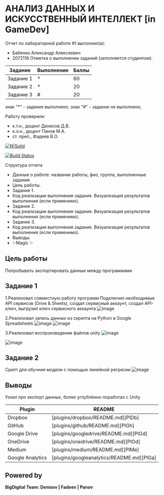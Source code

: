 # АНАЛИЗ ДАННЫХ И ИСКУССТВЕННЫЙ ИНТЕЛЛЕКТ [in GameDev]
Отчет по лабораторной работе #1 выполнил(а):
- Бабенко Александр Алексеевич
- 2072118
Отметка о выполнении заданий (заполняется студентом):

| Задание | Выполнение | Баллы |
| ------ | ------ | ------ |
| Задание 1 | * | 60 |
| Задание 2 | * | 20 |
| Задание 3 | # | 20 |

знак "*" - задание выполнено; знак "#" - задание не выполнено;

Работу проверили:
- к.т.н., доцент Денисов Д.В.
- к.э.н., доцент Панов М.А.
- ст. преп., Фадеев В.О.

[![N|Solid](https://cldup.com/dTxpPi9lDf.thumb.png)](https://nodesource.com/products/nsolid)

[![Build Status](https://travis-ci.org/joemccann/dillinger.svg?branch=master)](https://travis-ci.org/joemccann/dillinger)

Структура отчета

- Данные о работе: название работы, фио, группа, выполненные задания.
- Цель работы.
- Задание 1.
- Код реализации выполнения задания. Визуализация результатов выполнения (если применимо).
- Задание 2.
- Код реализации выполнения задания. Визуализация результатов выполнения (если применимо).
- Задание 3.
- Код реализации выполнения задания. Визуализация результатов выполнения (если применимо).
- Выводы.
- ✨Magic ✨

## Цель работы
Попробывать экспортировать данные между программами

## Задание 1 
1.Реализовал совместную работу программ
Подключил необходимые API сервисов (Drive & Sheets), создал сервисный аккаунт, создал API-ключ, выгрузил ключ сервисного аккаунта
![image](https://user-images.githubusercontent.com/114616168/194234970-2046812f-dca4-4852-8a08-bdc1b4000355.png)

2.Реализовал запись данных из скрипта на Python в Google Spreadsheets
![image](https://user-images.githubusercontent.com/114616168/194235742-7b2c10c4-ccd7-4519-9ee3-b6a8790ddf3c.png)
![image](https://user-images.githubusercontent.com/114616168/194236332-ae8faaa0-f392-40ec-87a5-d2914ac57b7a.png)

3.Реализовал воспроизведение файлов unity
![image](https://user-images.githubusercontent.com/114616168/194239554-34e092cf-877d-4b09-8ad1-c93dbb4c8da7.png)

![image](https://user-images.githubusercontent.com/114616168/194238725-467e212c-3a7c-4b70-a456-aa5f2f085ab3.png)

## Задание 2
Срипт для обучния модели с помощью линейной регресии 
![image](https://user-images.githubusercontent.com/114616168/194242570-30e5bb8f-22ac-41da-abed-ba46139e9cb4.png)





## Выводы
Узнал про экспорт данных, более углублённо поработал с Unity

| Plugin | README |
| ------ | ------ |
| Dropbox | [plugins/dropbox/README.md][PlDb] |
| GitHub | [plugins/github/README.md][PlGh] |
| Google Drive | [plugins/googledrive/README.md][PlGd] |
| OneDrive | [plugins/onedrive/README.md][PlOd] |
| Medium | [plugins/medium/README.md][PlMe] |
| Google Analytics | [plugins/googleanalytics/README.md][PlGa] |

## Powered by

**BigDigital Team: Denisov | Fadeev | Panov**
